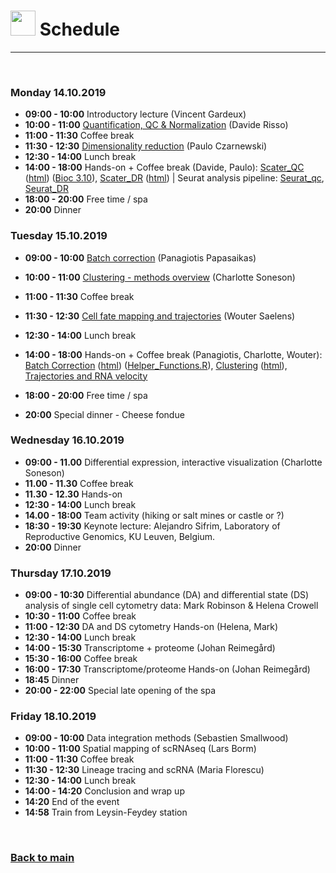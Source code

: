 

# <img border="0" src="https://www.svgrepo.com/show/158264/schedule.svg" width="40" height="40"> Schedule

***

<br/>

### Monday 14.10.2019
- **09:00 - 10:00** Introductory lecture (Vincent Gardeux)
- **10:00 - 11:00** [Quantification, QC & Normalization](session-qc/qc_lecture.pdf) (Davide Risso)
- **11:00 - 11:30** Coffee break
- **11:30 - 12:30** [Dimensionality reduction](session-dimensionality-reduction/lecture_dimensionality_reduction.pdf) (Paulo Czarnewski)
- **12:30 - 14:00** Lunch break
- **14:00 - 18:00** Hands-on + Coffee break (Davide, Paulo): [Scater_QC](session-qc/bioc_qc_3.9.Rmd) ([html](session-qc/bioc_qc_3.9.html)) ([Bioc 3.10](session-qc/bioc_qc.Rmd)), [Scater_DR](session-dimensionality-reduction/scater_02_dim_reduction_compiled.Rmd) ([html](session-dimensionality-reduction/scater_02_dim_reduction_compiled.nb.html))
| Seurat analysis pipeline: [Seurat_qc](session-dimensionality-reduction/seurat_01_qc_compiled.Rmd), [Seurat_DR](session-dimensionality-reduction/seurat_02_dim_reduction_compiled.Rmd)
- **18:00 - 20:00** Free time / spa
- **20:00** Dinner

### Tuesday 15.10.2019
- **09:00 - 10:00** [Batch correction](session-batch_correction/batch_correction_theory.pdf) (Panagiotis Papasaikas)
- **10:00 - 11:00** [Clustering - methods overview](session-clustering/clustering.pdf) (Charlotte Soneson)
- **11:00 - 11:30** Coffee break
- **11:30 - 12:30** [Cell fate mapping and trajectories](https://docs.google.com/presentation/d/1t_0yD7DxsMTK3fJPngNm9RN2CTgNJeeoBnxkd7c1mMc) (Wouter Saelens)
- **12:30 - 14:00** Lunch break
- **14:00 - 18:00** Hands-on + Coffee break (Panagiotis, Charlotte, Wouter): 
[Batch Correction](session-batch_correction/batch_correction.Rmd) ([html](session-batch_correction/batch_correction.html)) ([Helper_Functions.R](https://github.com/NBISweden/single-cell_sib_scilifelab/blob/master/session-batch_correction/Helper_Functions.R)), 
[Clustering](session-clustering/clustering.Rmd) ([html](session-clustering/clustering.html)),
[Trajectories and RNA velocity](session-trajectories/README.md)

- **18:00 - 20:00** Free time / spa
- **20:00** Special dinner - Cheese fondue

### Wednesday 16.10.2019
- **09:00 - 11.00** Differential expression, interactive visualization (Charlotte Soneson)
- **11.00 - 11.30** Coffee break
- **11.30 - 12.30** Hands-on
- **12:30 - 14:00** Lunch break
- **14.00 - 18:00** Team activity (hiking or salt mines or castle or ?)
- **18:30 - 19:30** Keynote lecture: Alejandro Sifrim, Laboratory of Reproductive Genomics, KU Leuven, Belgium.
- **20:00** Dinner


### Thursday 17.10.2019
- **09:00 - 10:30** Differential abundance (DA) and differential state (DS) analysis of single cell cytometry data: Mark Robinson & Helena Crowell
- **10:30 - 11:00** Coffee break
- **11:00 - 12:30** DA and DS cytometry Hands-on (Helena, Mark)
- **12:30 - 14:00** Lunch break
- **14:00 - 15:30** Transcriptome + proteome (Johan Reimegård)
- **15:30 - 16:00** Coffee break
- **16:00 - 17:30** Transcriptome/proteome Hands-on (Johan Reimegård)
- **18:45** Dinner
- **20:00 - 22:00** Special late opening of the spa

### Friday 18.10.2019
- **09:00 - 10:00** Data integration methods (Sebastien Smallwood)
- **10:00 - 11:00** Spatial mapping of scRNAseq (Lars Borm)
- **11:00 - 11:30** Coffee break
- **11:30 - 12:30** Lineage tracing and scRNA (Maria Florescu)
- **12:30 - 14:00** Lunch break
- **14:00 - 14:20** Conclusion and wrap up
- **14:20** End of the event
- **14:58** Train from Leysin-Feydey station

<br/>

### [Back to main](README.md)
